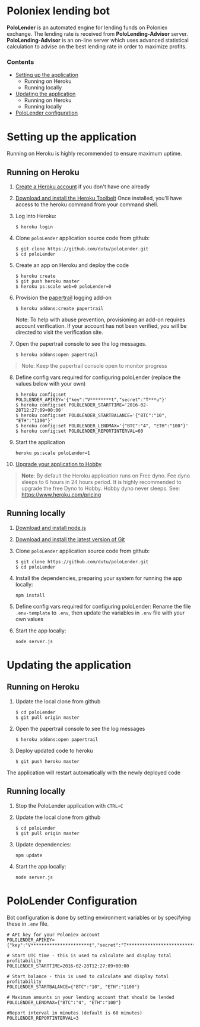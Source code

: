 Poloniex lending bot
====================

**PoloLender** is an automated engine for lending funds on Poloniex exchange.
The lending rate is received from **PoloLending-Advisor** server. **PoloLending-Advisor** is an on-line server which uses advanced statistical calculation to advise on the best lending rate in order to maximize profits.

### Contents
* [Setting up the application](#setting-up-the-application)
    * Running on Heroku
    * Running locally
* [Updating the application](#updating-the-application)
    * Running on Heroku
    * Running locally
* [PoloLender configuration](#ploLender-configuration)



# Setting up the application

Running on Heroku is highly recommended to ensure maximum uptime. 

    
## Running on Heroku


1. [Create a Heroku account](https://signup.heroku.com/dc "Create a Heroku account") if you don't have one already

2. [Download and install the Heroku Toolbelt](https://toolbelt.heroku.com/ "Download and install the Heroku Toolbelt")
Once installed, you'll have access to the heroku command from your command shell.

3. Log into Heroku:

    ```
    $ heroku login
    ```
 
4. Clone `poloLender` application source code from github:

    ```
    $ git clone https://github.com/dutu/poloLender.git
    $ cd poloLender
    ```
5. Create an app on Heroku and deploy the code
    
    ```
    $ heroku create
    $ git push heroku master
    $ heroku ps:scale web=0 poloLender=0
    ```
    
6. Provision the [papertrail](https://devcenter.heroku.com/articles/papertrail) logging add-on
    ```
    $ heroku addons:create papertrail
    ```
    
    Note: To help with abuse prevention, provisioning an add-on requires account verification. If your account has not been verified, you will be directed to visit the verification site.


7. Open the papertrail console to see the log messages. 
    ```
    $ heroku addons:open papertrail
    ```
> Note: Keep the papertrail console open to monitor progress
    
8. Define config vars required for configuring poloLender (replace the values below with your own)
    ```
    $ heroku config:set POLOLENDER_APIKEY='{"key":"V********t","secret":"T***u"}'
    $ heroku config:set POLOLENDER_STARTTIME='2016-02-28T12:27:09+00:00'
    $ heroku config:set POLOLENDER_STARTBALANCE='{"BTC":"10", "ETH":"1100"}'
    $ heroku config:set POLOLENDER_LENDMAX='{"BTC":"4", "ETH":"100"}'
    $ heroku config:set POLOLENDER_REPORTINTERVAL=60
    ```
    
9. Start the application
    ```
    heroku ps:scale poloLender=1
    ```

10. [Upgrade your application to Hobby](https://dashboard.heroku.com/# "upgrade to Hobby")
> **Note**: By default the Heroku application runs on Free dyno. Fee dyno sleeps to 6 hours in 24 hours period. It is highly recommended to upgrade the free Dyno to Hobby. Hobby dyno never sleeps. See: https://www.heroku.com/pricing 


## Running locally

1. [Download and install node.js](http://nodejs.org/)

2. [Download and install the latest version of Git](http://git-scm.com/downloads "Download and install the latest version of Git")

3. Clone `poloLender` application source code from github:

    ```
    $ git clone https://github.com/dutu/poloLender.git
    $ cd poloLender
    ```
4. Install the dependencies, preparing your system for running the app locally:

    ```
    npm install
    ```

5. Define config vars required for configuring poloLender:
    Rename the file `.env-template` to `.env`, then update the variables in `.env` file with your own values
    
5. Start the app locally:

    ```
    node server.js
    ```
    
# Updating the application

## Running on Heroku

1. Update the local clone from github
    ```
    $ cd poloLender
    $ git pull origin master
    ```

2. Open the papertrail console to see the log messages 
    ```
    $ heroku addons:open papertrail
    ```

3. Deploy updated code to heroku 
    ```
    $ git push heroku master
    ```
The application will restart automatically with the newly deployed code 


## Running locally

1. Stop the PoloLender application with `CTRL+C` 

3. Update the local clone from github
    ```
    $ cd poloLender
    $ git pull origin master
    ```

4. Update dependencies:

    ```
    npm update
    ```

5. Start the app locally:

    ```
    node server.js
    ```

# PoloLender Configuration

Bot configuration is done by setting environment variables or by specifying these in `.env` file.


    # API key for your Poloniex account
    POLOLENDER_APIKEY={"key":"V**********************t","secret":"T*******************************u"}
    
    # Start UTC time - this is used to calculate and display total profitability
    POLOLENDER_STARTTIME=2016-02-28T12:27:09+00:00
    
    # Start balance - this is used to calculate and display total profitability
    POLOLENDER_STARTBALANCE={"BTC":"10", "ETH":"1100"}
    
    # Maximum amounts in your lending account that should be lended 
    POLOLENDER_LENDMAX={"BTC":"4", "ETH":"100"}

    #Report interval in minutes (default is 60 minutes)
    POLOLENDER_REPORTINTERVAL=3
     